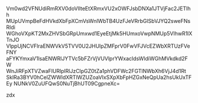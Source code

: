 Vm0wd2VFNUdiRmRXV0doVllteEtXRmxVU2xOWFJsbDNXa1JTVjFac2JETlhh
MUpUVmpBeFdHVkdXbFpXCmVsWnlWbTB4UzFJeVRrbGlSbVJYQ2sweFNsRldi
WGhoVXpKT2MxZHVSbGRpUmxwd1EyeEtjMk5HUmxoVwpNMUp5VlhwR1lXTnJO
VlppUjNCVFlraENWVkV5TVV0U2JHUlpZMFprV0FwVFJVcEZWbXRTUzFVeFNY
aFYKYmxaV1lsaENWRlJYTVc5bFZrVjVUVlprYWxacldsWldiWGhMVkdkd2FW
WnJiRFpXTVZwaFlURlplRlJzClpGZ0tZa1phVDFWc2FGTlNWbXh6VjJ4d1Rt
SklRa3BYV0hCelZWWldXRTlWZUZoaVIxSXpXbFpHZGxNeQpUa2hsUkUxTFEy
NUNkV0ZuUFQwS0NuTjBhUT09CgpneXc=

zdx